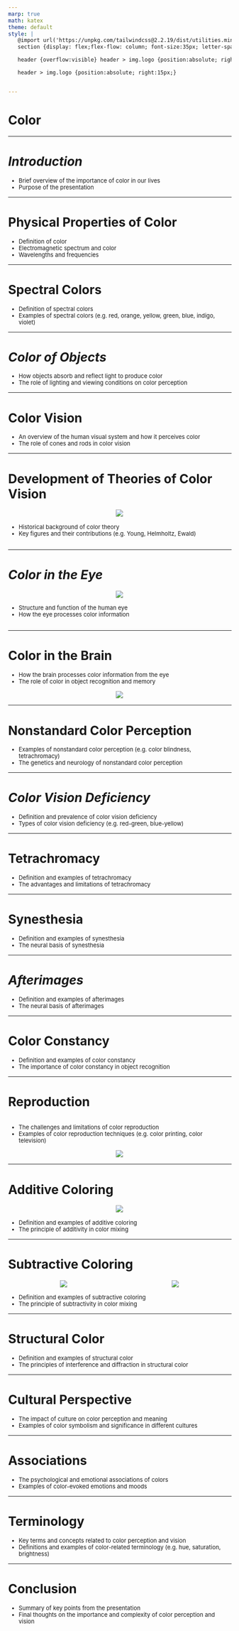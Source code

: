 ```yaml
---
marp: true
math: katex
theme: default
style: |
   @import url('https://unpkg.com/tailwindcss@2.2.19/dist/utilities.min.css');
   section {display: flex;flex-flow: column; font-size:35px; letter-spacing:1.4px;}

   header {overflow:visible} header > img.logo {position:absolute; right:15px;}

   header > img.logo {position:absolute; right:15px;}


---
```

<!-- backgroundColor: white -->
<!-- _class: lead -->

 # **Color**

---
<style scoped>p,li {font-size:0.92em}</style>

 # _Introduction_
- Brief overview of the importance of color in our lives
- Purpose of the presentation


---
<style scoped>p,li {font-size:0.88em}</style>

 # **Physical Properties of Color**
- Definition of color
- Electromagnetic spectrum and color
- Wavelengths and frequencies


---
<style scoped>p,li {font-size:0.92em}</style>

 # **Spectral Colors**
- Definition of spectral colors
- Examples of spectral colors (e.g. red, orange, yellow, green, blue, indigo, violet)


---
<style scoped>p,li {font-size:0.92em}</style>

 # _Color of Objects_
- How objects absorb and reflect light to produce color
- The role of lighting and viewing conditions on color perception


---
<style scoped>p,li {font-size:0.92em}</style>

 # **Color Vision**
- An overview of the human visual system and how it perceives color
- The role of cones and rods in color vision


---
<style scoped>p,li {font-size:0.88em}</style>

 # Development of Theories of Color Vision
<div style='flex:1 1 auto; min-height:0;' class="grid grid-cols-8 gap-4">
<div style='display:flex; flex-flow:column; min-height:0;' class="col-span-4">

<div style="display: flex; flex: 1 1 auto; flex-flow: row; min-height: 0"><div style="display: flex; flex: 1 1 auto; justify-content: center;min-height:0;min-width:0; margin-bottom:0.1em;;margin-right:0.15em">
<img style='object-fit: contain; max-height:100%; max-width:100%; background-color: rgba(0,0,0,0);' src='https://upload.wikimedia.org/wikipedia/commons/thumb/9/9a/Optical_grey_squares_orange_brown.svg/250px-Optical_grey_squares_orange_brown.svg.png'/>
</div>
</div>

</div>

<div style='display:flex; flex-flow:column; min-height:0;' class="col-span-4">

- Historical background of color theory
- Key figures and their contributions (e.g. Young, Helmholtz, Ewald)
</div>

</div>


---
<style scoped>p,li {font-size:0.88em}</style>

 # _Color in the Eye_
<div style='flex:1 1 auto; min-height:0;' class="grid grid-cols-8 gap-4">
<div style='display:flex; flex-flow:column; min-height:0;' class="col-span-4">

<div style="display: flex; flex: 1 1 auto; flex-flow: row; min-height: 0"><div style="display: flex; flex: 1 1 auto; justify-content: center;min-height:0;min-width:0; margin-bottom:0.1em;;margin-right:0.15em">
<img style='object-fit: contain; max-height:100%; max-width:100%; background-color: rgba(0,0,0,0);' src='https://upload.wikimedia.org/wikipedia/commons/thumb/1/1e/Cones_SMJ2_E.svg/260px-Cones_SMJ2_E.svg.png'/>
</div>
</div>

</div>

<div style='display:flex; flex-flow:column; min-height:0;' class="col-span-4">

- Structure and function of the human eye
- How the eye processes color information
</div>

</div>


---
<style scoped>p,li {font-size:0.88em}</style>

 # **Color in the Brain**
- How the brain processes color information from the eye
- The role of color in object recognition and memory
<div style="display: flex; flex: 1 1 auto; flex-flow: row; min-height: 0"><div style="display: flex; flex: 1 1 auto; justify-content: center;min-height:0;min-width:0; margin-bottom:0.1em;;margin-right:0.15em">
<img style='object-fit: contain; max-height:100%; max-width:100%; background-color: rgba(0,0,0,0);' src='https://upload.wikimedia.org/wikipedia/commons/thumb/f/fb/Ventral-dorsal_streams.svg/280px-Ventral-dorsal_streams.svg.png'/>
</div>
</div>


---
<style scoped>p,li {font-size:0.92em}</style>

 # Nonstandard Color Perception
- Examples of nonstandard color perception (e.g. color blindness, tetrachromacy)
- The genetics and neurology of nonstandard color perception


---
<style scoped>p,li {font-size:0.92em}</style>

 # _Color Vision Deficiency_
- Definition and prevalence of color vision deficiency
- Types of color vision deficiency (e.g. red-green, blue-yellow)


---
<style scoped>p,li {font-size:0.92em}</style>

 # Tetrachromacy
- Definition and examples of tetrachromacy
- The advantages and limitations of tetrachromacy


---
<style scoped>p,li {font-size:0.92em}</style>

 # Synesthesia
- Definition and examples of synesthesia
- The neural basis of synesthesia


---
<style scoped>p,li {font-size:0.92em}</style>

 # _Afterimages_
- Definition and examples of afterimages
- The neural basis of afterimages


---
<style scoped>p,li {font-size:0.92em}</style>

 # Color Constancy

- Definition and examples of color constancy
- The importance of color constancy in object recognition

---
<style scoped>p,li {font-size:0.88em}</style>

 # Reproduction
<div style='flex:1 1 auto; min-height:0;' class="grid grid-cols-8 gap-4">
<div style='display:flex; flex-flow:column; min-height:0;' class="col-span-4">

- The challenges and limitations of color reproduction
- Examples of color reproduction techniques (e.g. color printing, color television)
</div>

<div style='display:flex; flex-flow:column; min-height:0;' class="col-span-4">

<div style="display: flex; flex: 1 1 auto; flex-flow: row; min-height: 0"><div style="display: flex; flex: 1 1 auto; justify-content: center;min-height:0;min-width:0; margin-bottom:0.1em;;margin-right:0.15em">
<img style='object-fit: contain; max-height:100%; max-width:100%; background-color: rgba(0,0,0,0);' src='https://upload.wikimedia.org/wikipedia/commons/thumb/d/d3/CIE_chromaticity_diagram_2012_version.png/280px-CIE_chromaticity_diagram_2012_version.png'/>
</div>
</div>

</div>

</div>


---
<style scoped>p,li {font-size:0.88em}</style>

 # Additive Coloring
<div style="display: flex; flex: 1 1 auto; flex-flow: row; min-height: 0"><div style="display: flex; flex: 1 1 auto; justify-content: center;min-height:0;min-width:0; margin-bottom:0.1em;;margin-right:0.15em">
<img style='object-fit: contain; max-height:100%; max-width:100%; background-color: rgba(0,0,0,0);' src='https://upload.wikimedia.org/wikipedia/commons/thumb/c/c2/AdditiveColor.svg/220px-AdditiveColor.svg.png'/>
</div>
</div>

- Definition and examples of additive coloring
- The principle of additivity in color mixing

---
<style scoped>p,li {font-size:0.84em}</style>

 # Subtractive Coloring
<div style="display: flex; flex: 1 1 auto; flex-flow: row; min-height: 0"><div style="display: flex; flex: 1 1 auto; justify-content: center;min-height:0;min-width:0; margin-bottom:0.1em;;margin-right:0.15em">
<img style='object-fit: contain; max-height:100%; max-width:100%; background-color: rgba(0,0,0,0);' src='https://upload.wikimedia.org/wikipedia/commons/thumb/1/19/SubtractiveColor.svg/220px-SubtractiveColor.svg.png'/>
</div>
<div style="display: flex; flex: 1 1 auto; justify-content: center;min-height:0;min-width:0; margin-bottom:0.1em;;margin-right:0.15em">
<img style='object-fit: contain; max-height:100%; max-width:100%; background-color: rgba(0,0,0,0);' src='https://upload.wikimedia.org/wikipedia/commons/thumb/c/cb/Color_Classification.jpg/220px-Color_Classification.jpg'/>
</div>
</div>

- Definition and examples of subtractive coloring
- The principle of subtractivity in color mixing

---
<style scoped>p,li {font-size:0.92em}</style>

 # Structural Color
- Definition and examples of structural color
- The principles of interference and diffraction in structural color


---
<style scoped>p,li {font-size:0.92em}</style>

 # Cultural Perspective

- The impact of culture on color perception and meaning
- Examples of color symbolism and significance in different cultures

---
<style scoped>p,li {font-size:0.92em}</style>

 # **Associations**

- The psychological and emotional associations of colors
- Examples of color-evoked emotions and moods

---
<style scoped>p,li {font-size:0.92em}</style>

 # Terminology
- Key terms and concepts related to color perception and vision
- Definitions and examples of color-related terminology (e.g. hue, saturation, brightness)


---
<style scoped>p,li {font-size:0.92em}</style>

 # Conclusion
- Summary of key points from the presentation
- Final thoughts on the importance and complexity of color perception and vision

